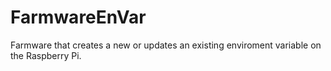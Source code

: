 # FarmwareEnVar
 Farmware that creates a new or updates an existing enviroment variable on the Raspberry Pi.
